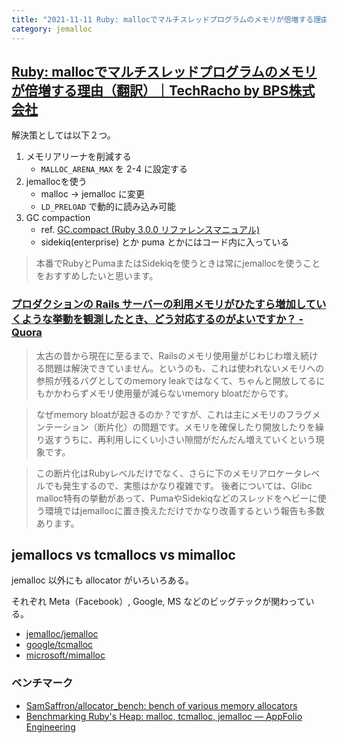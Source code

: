```yaml
---
title: "2021-11-11 Ruby: mallocでマルチスレッドプログラムのメモリが倍増する理由 / jemallocs vs tcmallocs vs mimalloc"
category: jemalloc
---
```


## [Ruby: mallocでマルチスレッドプログラムのメモリが倍増する理由（翻訳）｜TechRacho by BPS株式会社](https://techracho.bpsinc.jp/hachi8833/2017_12_28/50109)

解決策としては以下２つ。

1. メモリアリーナを削減する
	+ `MALLOC_ARENA_MAX` を 2-4 に設定する
1. jemallocを使う
	- malloc → jemalloc に変更
	- `LD_PRELOAD` で動的に読み込み可能
1. GC compaction
	- ref. [GC.compact (Ruby 3.0.0 リファレンスマニュアル)](https://docs.ruby-lang.org/ja/latest/method/GC/s/compact.html)
	- sidekiq(enterprise) とか puma とかにはコード内に入っている

> 本番でRubyとPumaまたはSidekiqを使うときは常にjemallocを使うことをおすすめしたいと思います。

### [プロダクションの Rails サーバーの利用メモリがひたすら増加していくような挙動を観測したとき、どう対応するのがよいですか？ - Quora](https://jp.quora.com/purodakushon-no-Rails-sa-ba-no-riyou-memori-ga-hitasura-zouka-shi-tei-ku-you-na-kyodou-wo-kansoku-shita-toki-dou-taiou-suru-no-ga-yoi-desu-ka)

> 太古の昔から現在に至るまで、Railsのメモリ使用量がじわじわ増え続ける問題は解決できていません。というのも、これは使われないメモリへの参照が残るバグとしてのmemory leakではなくて、ちゃんと開放してるにもかかわらずメモリ使用量が減らないmemory bloatだからです。

> なぜmemory bloatが起きるのか？ですが、これは主にメモリのフラグメンテーション（断片化）の問題です。メモリを確保したり開放したりを繰り返すうちに、再利用しにくい小さい隙間がだんだん増えていくという現象です。

> この断片化はRubyレベルだけでなく、さらに下のメモリアロケータレベルでも発生するので、実態はかなり複雑です。 後者については、Glibc malloc特有の挙動があって、PumaやSidekiqなどのスレッドをヘビーに使う環境ではjemallocに置き換えただけでかなり改善するという報告も多数あります。

## jemallocs vs tcmallocs vs mimalloc

jemalloc 以外にも allocator がいろいろある。

それぞれ Meta（Facebook）, Google, MS などのビッグテックが関わっている。

- [jemalloc/jemalloc](https://github.com/jemalloc/jemalloc)
- [google/tcmalloc](https://github.com/google/tcmalloc)
- [microsoft/mimalloc](https://github.com/microsoft/mimalloc)

### ベンチマーク

- [SamSaffron/allocator_bench: bench of various memory allocators](https://github.com/SamSaffron/allocator_bench)
- [Benchmarking Ruby's Heap: malloc, tcmalloc, jemalloc — AppFolio Engineering](https://engineering.appfolio.com/appfolio-engineering/2018/2/1/benchmarking-rubys-heap-malloc-tcmalloc-jemalloc)
